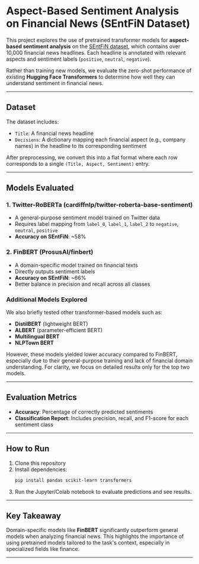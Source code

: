 # Aspect-Based Sentiment Analysis on Financial News (SEntFiN Dataset)

This project explores the use of pretrained transformer models for **aspect-based sentiment analysis** on the [SEntFiN dataset](https://www.kaggle.com/datasets/ankurzing/aspect-based-sentiment-analysis-for-financial-news), which contains over 10,000 financial news headlines. Each headline is annotated with relevant aspects and sentiment labels (`positive`, `neutral`, `negative`).

Rather than training new models, we evaluate the zero-shot performance of existing **Hugging Face Transformers** to determine how well they can understand sentiment in financial news.

---

## Dataset

The dataset includes:
- `Title`: A financial news headline
- `Decisions`: A dictionary mapping each financial aspect (e.g., company names) in the headline to its corresponding sentiment

After preprocessing, we convert this into a flat format where each row corresponds to a single `(Title, Aspect, Sentiment)` entry.

---

## Models Evaluated

### 1. **Twitter-RoBERTa (cardiffnlp/twitter-roberta-base-sentiment)**
- A general-purpose sentiment model trained on Twitter data
- Requires label mapping from `label_0`, `label_1`, `label_2` to `negative`, `neutral`, `positive`
- **Accuracy on SEntFiN**: ~58%

### 2. **FinBERT (ProsusAI/finbert)**
- A domain-specific model trained on financial texts
- Directly outputs sentiment labels
- **Accuracy on SEntFiN**: ~66%
- Better balance in precision and recall across all classes

### Additional Models Explored
We also briefly tested other transformer-based models such as:
- **DistilBERT** (lightweight BERT)
- **ALBERT** (parameter-efficient BERT)
- **Multilingual BERT**
- **NLPTown BERT**

However, these models yielded lower accuracy compared to FinBERT, especially due to their general-purpose training and lack of financial domain understanding. For clarity, we focus on detailed results only for the top two models.

---

## Evaluation Metrics

- **Accuracy**: Percentage of correctly predicted sentiments
- **Classification Report**: Includes precision, recall, and F1-score for each sentiment class

---

## How to Run

1. Clone this repository
2. Install dependencies:
    ```bash
    pip install pandas scikit-learn transformers
    ```
3. Run the Jupyter/Colab notebook to evaluate predictions and see results.

---

## Key Takeaway

Domain-specific models like **FinBERT** significantly outperform general models when analyzing financial news. This highlights the importance of using pretrained models tailored to the task's context, especially in specialized fields like finance.

---


